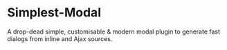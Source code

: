 Simplest-Modal
==============

A drop-dead simple, customisable & modern modal plugin to generate fast dialogs from inline and Ajax sources.


